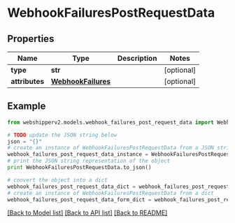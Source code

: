 # WebhookFailuresPostRequestData


## Properties
Name | Type | Description | Notes
------------ | ------------- | ------------- | -------------
**type** | **str** |  | [optional] 
**attributes** | [**WebhookFailures**](WebhookFailures.md) |  | [optional] 

## Example

```python
from webshipperv2.models.webhook_failures_post_request_data import WebhookFailuresPostRequestData

# TODO update the JSON string below
json = "{}"
# create an instance of WebhookFailuresPostRequestData from a JSON string
webhook_failures_post_request_data_instance = WebhookFailuresPostRequestData.from_json(json)
# print the JSON string representation of the object
print WebhookFailuresPostRequestData.to_json()

# convert the object into a dict
webhook_failures_post_request_data_dict = webhook_failures_post_request_data_instance.to_dict()
# create an instance of WebhookFailuresPostRequestData from a dict
webhook_failures_post_request_data_form_dict = webhook_failures_post_request_data.from_dict(webhook_failures_post_request_data_dict)
```
[[Back to Model list]](../README.md#documentation-for-models) [[Back to API list]](../README.md#documentation-for-api-endpoints) [[Back to README]](../README.md)


